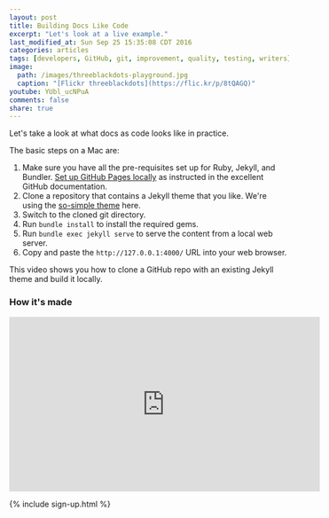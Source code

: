 ```yaml
---
layout: post
title: Building Docs Like Code
excerpt: "Let's look at a live example."
last_modified_at: Sun Sep 25 15:35:08 CDT 2016
categories: articles
tags: [developers, GitHub, git, improvement, quality, testing, writers]
image:
  path: /images/threeblackdots-playground.jpg
  caption: "[Flickr threeblackdots](https://flic.kr/p/8tQAGQ)"
youtube: YUbl_ucNPuA
comments: false
share: true
---
```


Let's take a look at what docs as code looks like in practice.

The basic steps on a Mac are:

1. Make sure you have all the pre-requisites set up for Ruby, Jekyll, and Bundler. [Set up GitHub Pages locally](https://help.github.com/articles/setting-up-your-github-pages-site-locally-with-jekyll/) as instructed in the excellent GitHub documentation.
1. Clone a repository that contains a Jekyll theme that you like. We're using the [so-simple theme](https://mmistakes.github.io/so-simple-theme/) here.
1. Switch to the cloned git directory.
1. Run `bundle install` to install the required gems.
1. Run `bundle exec jekyll serve` to serve the content from a local web server.
1. Copy and paste the `http://127.0.0.1:4000/` URL into your web browser.

This video shows you how to clone a GitHub repo with an existing Jekyll theme and build it locally.

### How it's made

<iframe width="560" height="315" src="https://www.youtube.com/embed/{{ include.id }}" frameborder="0" allowfullscreen></iframe>

{% include sign-up.html %}
